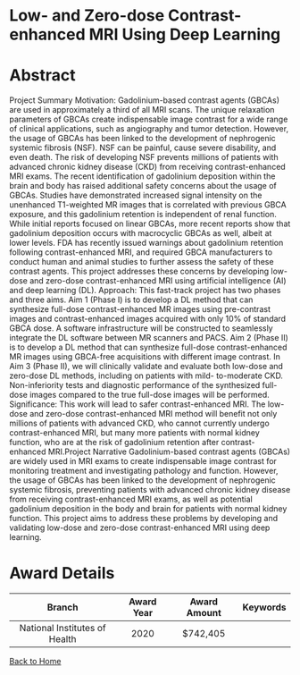 
Low- and Zero-dose Contrast-enhanced MRI Using Deep Learning
============================================================

# Abstract


Project Summary
Motivation: Gadolinium-based contrast agents (GBCAs) are used in approximately a
third of all MRI scans. The unique relaxation parameters of GBCAs create indispensable
image contrast for a wide range of clinical applications, such as angiography and tumor
detection. However, the usage of GBCAs has been linked to the development of
nephrogenic systemic fibrosis (NSF). NSF can be painful, cause severe disability, and
even death. The risk of developing NSF prevents millions of patients with advanced
chronic kidney disease (CKD) from receiving contrast-enhanced MRI exams. The recent
identification of gadolinium deposition within the brain and body has raised additional
safety concerns about the usage of GBCAs. Studies have demonstrated increased signal
intensity on the unenhanced T1-weighted MR images that is correlated with previous
GBCA exposure, and this gadolinium retention is independent of renal function. While
initial reports focused on linear GBCAs, more recent reports show that gadolinium
deposition occurs with macrocyclic GBCAs as well, albeit at lower levels. FDA has
recently issued warnings about gadolinium retention following contrast-enhanced MRI,
and required GBCA manufacturers to conduct human and animal studies to further
assess the safety of these contrast agents. This project addresses these concerns by
developing low-dose and zero-dose contrast-enhanced MRI using artificial intelligence
(AI) and deep learning (DL).
Approach: This fast-track project has two phases and three aims. Aim 1 (Phase I) is to
develop a DL method that can synthesize full-dose contrast-enhanced MR images using
pre-contrast images and contrast-enhanced images acquired with only 10% of standard
GBCA dose. A software infrastructure will be constructed to seamlessly integrate the DL
software between MR scanners and PACS. Aim 2 (Phase II) is to develop a DL method
that can synthesize full-dose contrast-enhanced MR images using GBCA-free
acquisitions with different image contrast. In Aim 3 (Phase II), we will clinically validate
and evaluate both low-dose and zero-dose DL methods, including on patients with mild-
to-moderate CKD. Non-inferiority tests and diagnostic performance of the synthesized
full-dose images compared to the true full-dose images will be performed.
Significance: This work will lead to safer contrast-enhanced MRI. The low-dose and
zero-dose contrast-enhanced MRI method will benefit not only millions of patients with
advanced CKD, who cannot currently undergo contrast-enhanced MRI, but many more
patients with normal kidney function, who are at the risk of gadolinium retention after
contrast-enhanced MRI.Project Narrative
Gadolinium-based contrast agents (GBCAs) are widely used in MRI exams to create
indispensable image contrast for monitoring treatment and investigating pathology and
function. However, the usage of GBCAs has been linked to the development of
nephrogenic systemic fibrosis, preventing patients with advanced chronic kidney disease
from receiving contrast-enhanced MRI exams, as well as potential gadolinium deposition
in the body and brain for patients with normal kidney function. This project aims to address
these problems by developing and validating low-dose and zero-dose contrast-enhanced
MRI using deep learning.  

# Award Details

|Branch|Award Year|Award Amount|Keywords|
| :---: | :---: | :---: | :---: |
|National Institutes of Health|2020|$742,405||
  
  


[Back to Home](https://github.com/chrischow/dod_sbir_awards/Reports/JH/#2528)